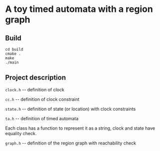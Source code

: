 # A toy timed automata with a region graph
## Build
```
cd build
cmake .
make
./main
```
## Project description
``clock.h`` -- definition of clock

``cc.h`` -- definition of clock constraint

``state.h`` -- definition of state (or location) with clock constraints

``ta.h`` -- definition of timed automata

Each class has a function to represent it as a string, clock and state have equality check.

``graph.h`` -- definition of the region graph with reachability check
